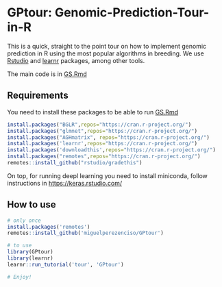 # GPtour: Genomic-Prediction-Tour-in-R
This is a quick, straight to the point tour on how to implement genomic prediction in R using the most popular algorithms in breeding. We use [Rstudio](https://www.rstudio.com/) and [learnr](https://rstudio.github.io/learnr/) packages, among other tools.

The main code is in [GS.Rmd](https://github.com/miguelperezenciso/GPtour/blob/main/inst/tutorials/tour/GPtour.Rmd) 

## Requirements

You need to install these packages to be able to run [GS.Rmd](https://github.com/miguelperezenciso/GPtour/blob/main/inst/tutorials/tour/GPtour.Rmd)

``` r
install.packages("BGLR",repos="https://cran.r-project.org/")  
install.packages("glmnet",repos="https://cran.r-project.org/")  
install.packages("AGHmatrix", repos="https://cran.r-project.org/")  
install.packages('learnr',repos="https://cran.r-project.org/")  
install.packages('downloadthis',repos="https://cran.r-project.org/")  
install.packages("remotes",repos="https://cran.r-project.org/")  
remotes::install_github("rstudio/gradethis") 
``` 
On top, for running deepl learning you need to install miniconda, follow instructions in https://keras.rstudio.com/ 

## How to use

``` r
# only once
install.packages('remotes')
remotes::install_github('miguelperezenciso/GPtour')

# to use
library(GPtour)
library(learnr)
learnr::run_tutorial('tour', 'GPtour')

# Enjoy!

```
